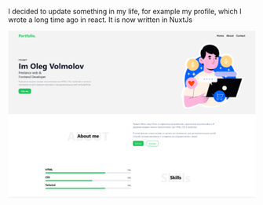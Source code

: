I decided to update something in my life, for example my profile, which I wrote a long time ago in react. It is now written in NuxtJs

![](https://github.com/Volmol16/My-Profile-Nuxt/blob/main/public/%D0%A1%D0%BA%D1%80%D0%B8%D0%BD%D1%88%D0%BE%D1%82%20%D1%81%D0%B4%D0%B5%D0%BB%D0%B0%D0%BD%D0%BD%D1%8B%D0%B9%202024-09-28%20%D0%B2%2023.07.56.png)
